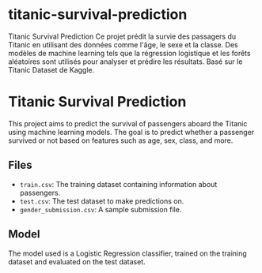 # titanic-survival-prediction
Titanic Survival Prediction Ce projet prédit la survie des passagers du Titanic en utilisant des données comme l'âge, le sexe et la classe. Des modèles de machine learning tels que la régression logistique et les forêts aléatoires sont utilisés pour analyser et prédire les résultats. Basé sur le Titanic Dataset de Kaggle.
# Titanic Survival Prediction

This project aims to predict the survival of passengers aboard the Titanic using machine learning models. The goal is to predict whether a passenger survived or not based on features such as age, sex, class, and more.

## Files
- `train.csv`: The training dataset containing information about passengers.
- `test.csv`: The test dataset to make predictions on.
- `gender_submission.csv`: A sample submission file.

## Model
The model used is a Logistic Regression classifier, trained on the training dataset and evaluated on the test dataset.


